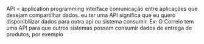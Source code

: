 API = application programming interface
comunicação entre aplicações que desejam compartilhar dados.
eu ter uma API significa que eu quero disponibilizar dados para outra api ou sistema consumir.
Ex: O Correio tem uma API para que outros sistemas possam consumir dados de entrega de produtos, por exemplo

